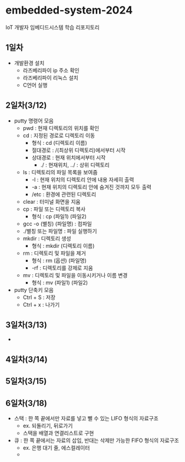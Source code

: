 # embedded-system-2024
IoT 개발자 임베디드시스템 학습 리포지토리

## 1일차
- 개발환경 설치
    - 라즈베리파이 ip 주소 확인
    - 라즈베리파이 리눅스 설치
    - C언어 실행

## 2일차(3/12)
- putty 명령어 모음
    - pwd : 현재 디렉토리의 위치를 확인
    - cd : 지정된 경로로 디렉토리 이동
        - 형식 : cd (디렉토리 이름)
        - 절대경로 : /(최상위 디렉토리)에서부터 시작
        - 상대경로 : 현재 위치에서부터 시작
            - ./ : 현재위치, ../ : 상위 디렉토리
    - ls : 디렉토리의 파일 목록을 보여줌
        - -l : 현재 위치의 디렉토리 안에 내용 자세히 출력
        - -a : 현재 위치의 디렉토리 안에 숨겨진 것까지 모두 출력
        - /etc : 환경에 관련된 디렉토리 
    - clear : 터미널 화면을 지움
    - cp : 파일 또는 디렉토리 복사
        - 형식 : cp (파일1) (파일2) 
    - gcc -o (별칭) (파일명) : 컴파일
    - ./별칭 또는 파일명 : 파일 실행하기
    - mkdir : 디렉토리 생성
        - 형식 : mkdir (디렉토리 이름)
    - rm : 디렉토리 및 파일을 제거
        - 형식 : rm (옵션) (파일명)
        - -rf : 디렉토리를 강제로 지움
    - mv : 디렉토리 및 파일을 이동시키거나 이름 변경
        - 형식 : mv (파일1) (파일2)
- putty 단축키 모음
    - Ctrl + S : 저장
    - Ctrl + x : 나가기

## 3일차(3/13)
- 

## 4일차(3/14)

## 5일차(3/15)

## 6일차(3/18)
- 스택 : 한 쪽 끝에서만 자료를 넣고 뺄 수 있는 LIFO 형식의 자료구조
    - ex. 되돌리기, 뒤로가기
    - 스택을 배열과 연결리스트로 구현
- 큐 : 한 쪽 끝에서는 자료의 삽입, 반대는 삭제만 가능한 FIFO 형식의 자료구조
    - ex. 은행 대기 줄, 에스컬레이터
    - 